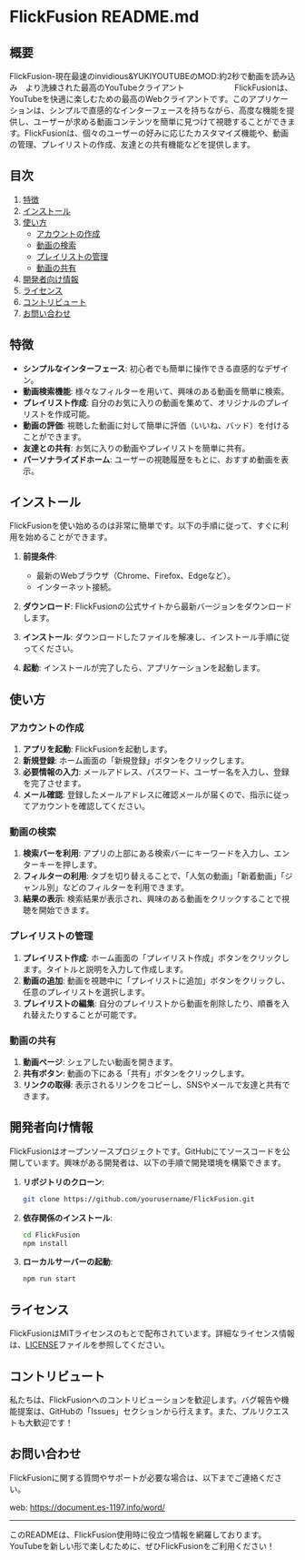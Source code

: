 # FlickFusion README.md

## 概要

FlickFusion-現在最速のinvidious&YUKIYOUTUBEのMOD:約2秒で動画を読み込み　より洗練された最高のYouTubeクライアント　　　　　　
FlickFusionは、YouTubeを快適に楽しむための最高のWebクライアントです。このアプリケーションは、シンプルで直感的なインターフェースを持ちながら、高度な機能を提供し、ユーザーが求める動画コンテンツを簡単に見つけて視聴することができます。FlickFusionは、個々のユーザーの好みに応じたカスタマイズ機能や、動画の管理、プレイリストの作成、友達との共有機能などを提供します。

## 目次

1. [特徴](#特徴)
2. [インストール](#インストール)
3. [使い方](#使い方)
   - [アカウントの作成](#アカウントの作成)
   - [動画の検索](#動画の検索)
   - [プレイリストの管理](#プレイリストの管理)
   - [動画の共有](#動画の共有)
4. [開発者向け情報](#開発者向け情報)
5. [ライセンス](#ライセンス)
6. [コントリビュート](#コントリビュート)
7. [お問い合わせ](#お問い合わせ)

## 特徴

- **シンプルなインターフェース**: 初心者でも簡単に操作できる直感的なデザイン。
- **動画検索機能**: 様々なフィルターを用いて、興味のある動画を簡単に検索。
- **プレイリスト作成**: 自分のお気に入りの動画を集めて、オリジナルのプレイリストを作成可能。
- **動画の評価**: 視聴した動画に対して簡単に評価（いいね、バッド）を付けることができます。
- **友達との共有**: お気に入りの動画やプレイリストを簡単に共有。
- **パーソナライズドホーム**: ユーザーの視聴履歴をもとに、おすすめ動画を表示。

## インストール

FlickFusionを使い始めるのは非常に簡単です。以下の手順に従って、すぐに利用を始めることができます。

1. **前提条件**:
   - 最新のWebブラウザ（Chrome、Firefox、Edgeなど）。
   - インターネット接続。

2. **ダウンロード**:
   FlickFusionの公式サイトから最新バージョンをダウンロードします。

3. **インストール**:
   ダウンロードしたファイルを解凍し、インストール手順に従ってください。

4. **起動**:
   インストールが完了したら、アプリケーションを起動します。

## 使い方

### アカウントの作成

1. **アプリを起動**: FlickFusionを起動します。
2. **新規登録**: ホーム画面の「新規登録」ボタンをクリックします。
3. **必要情報の入力**: メールアドレス、パスワード、ユーザー名を入力し、登録を完了させます。
4. **メール確認**: 登録したメールアドレスに確認メールが届くので、指示に従ってアカウントを確認してください。

### 動画の検索

1. **検索バーを利用**: アプリの上部にある検索バーにキーワードを入力し、エンターキーを押します。
2. **フィルターの利用**: タブを切り替えることで、「人気の動画」「新着動画」「ジャンル別」などのフィルターを利用できます。
3. **結果の表示**: 検索結果が表示され、興味のある動画をクリックすることで視聴を開始できます。

### プレイリストの管理

1. **プレイリスト作成**: ホーム画面の「プレイリスト作成」ボタンをクリックします。タイトルと説明を入力して作成します。
2. **動画の追加**: 動画を視聴中に「プレイリストに追加」ボタンをクリックし、任意のプレイリストを選択します。
3. **プレイリストの編集**: 自分のプレイリストから動画を削除したり、順番を入れ替えたりすることが可能です。

### 動画の共有

1. **動画ページ**: シェアしたい動画を開きます。
2. **共有ボタン**: 動画の下にある「共有」ボタンをクリックします。
3. **リンクの取得**: 表示されるリンクをコピーし、SNSやメールで友達と共有できます。

## 開発者向け情報

FlickFusionはオープンソースプロジェクトです。GitHubにてソースコードを公開しています。興味がある開発者は、以下の手順で開発環境を構築できます。

1. **リポジトリのクローン**: 
   ```bash
   git clone https://github.com/yourusername/FlickFusion.git
   ```

2. **依存関係のインストール**: 
   ```bash
   cd FlickFusion
   npm install
   ```

3. **ローカルサーバーの起動**: 
   ```bash
   npm run start
   ```

## ライセンス

FlickFusionはMITライセンスのもとで配布されています。詳細なライセンス情報は、[LICENSE](LICENSE)ファイルを参照してください。

## コントリビュート

私たちは、FlickFusionへのコントリビューションを歓迎します。バグ報告や機能提案は、GitHubの「Issues」セクションから行えます。また、プルリクエストも大歓迎です！

## お問い合わせ

FlickFusionに関する質問やサポートが必要な場合は、以下までご連絡ください。

web: https://document.es-1197.info/word/

---

このREADMEは、FlickFusion使用時に役立つ情報を網羅しております。YouTubeを新しい形で楽しむために、ぜひFlickFusionをご利用ください！
